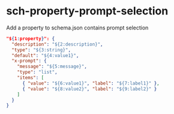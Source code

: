 # sch-property-prompt-selection

Add a property to schema.json contains prompt selection

```json
"${1:property}": {
  "description": "${2:description}",
  "type": "${3:string}",
  "default": "${4:value1}",
  "x-prompt": {
    "message": "${5:message}",
    "type": "list",
    "items": [
      { "value": "${6:value1}", "label": "${7:label1}" },
      { "value": "${8:value2}", "label": "${9:label2}" }
    ]
  }
}
```
